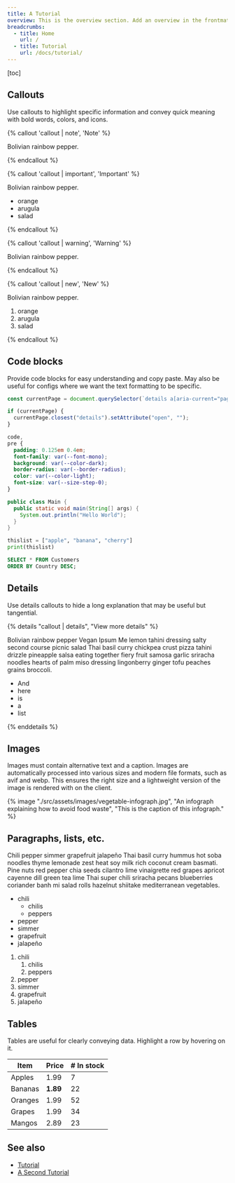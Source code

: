 ```yaml
---
title: A Tutorial
overview: This is the overview section. Add an overview in the frontmatter of an article to display it here. By keeping the overview in frontmatter, we should be able to access it later for excerpts in a search.
breadcrumbs:
  - title: Home
    url: /
  - title: Tutorial
    url: /docs/tutorial/
---
```


[toc]

## Callouts

Use callouts to highlight specific information and convey quick meaning with bold words, colors, and icons.

{% callout 'callout | note', 'Note' %}

Bolivian rainbow pepper.

{% endcallout %}

{% callout 'callout | important', 'Important' %}

Bolivian rainbow pepper.

- orange
- arugula
- salad

{% endcallout %}

{% callout 'callout | warning', 'Warning' %}

Bolivian rainbow pepper.

{% endcallout %}

{% callout 'callout | new', 'New' %}

Bolivian rainbow pepper.

1. orange
2. arugula
3. salad

{% endcallout %}

## Code blocks

Provide code blocks for easy understanding and copy paste. May also be useful for configs where we want the text formatting to be specific.

```js
const currentPage = document.querySelector(`details a[aria-current="page"]`);

if (currentPage) {
  currentPage.closest("details").setAttribute("open", "");
}
```

```css
code,
pre {
  padding: 0.125em 0.4em;
  font-family: var(--font-mono);
  background: var(--color-dark);
  border-radius: var(--border-radius);
  color: var(--color-light);
  font-size: var(--size-step-0);
}
```

```java
public class Main {
  public static void main(String[] args) {
    System.out.println("Hello World");
  }
}

```

```python
thislist = ["apple", "banana", "cherry"]
print(thislist)
```

```sql
SELECT * FROM Customers
ORDER BY Country DESC;
```

## Details

Use details callouts to hide a long explanation that may be useful but tangential.

{% details "callout | details", "View more details" %}

Bolivian rainbow pepper Vegan Ipsum Me lemon tahini dressing salty second course picnic salad Thai basil curry chickpea crust pizza tahini drizzle pineapple salsa eating together fiery fruit samosa garlic sriracha noodles hearts of palm miso dressing lingonberry ginger tofu peaches grains broccoli.

- And
- here
- is
- a
- list

{% enddetails %}

## Images

Images must contain alternative text and a caption. Images are automatically processed into various sizes and modern file formats, such as avif and webp. This ensures the right size and a lightweight version of the image is rendered with on the client.

{% image "./src/assets/images/vegetable-infograph.jpg", "An infograph explaining how to avoid food waste", "This is the caption of this infograph." %}

## Paragraphs, lists, etc.

Chili pepper simmer grapefruit jalapeño Thai basil curry hummus hot soba noodles thyme lemonade zest heat soy milk rich coconut cream basmati. Pine nuts red pepper chia seeds cilantro lime vinaigrette red grapes apricot cayenne dill green tea lime Thai super chili sriracha pecans blueberries coriander banh mi salad rolls hazelnut shiitake mediterranean vegetables.

- chili
  - chilis
  - peppers
- pepper
- simmer
- grapefruit
- jalapeño

1. chili
   1. chilis
   2. peppers
2. pepper
3. simmer
4. grapefruit
5. jalapeño

## Tables

Tables are useful for clearly conveying data. Highlight a row by hovering on it.

| Item    | Price    | # In stock |
| ------- | -------- | ---------- |
| Apples  | 1.99     | 7          |
| Bananas | **1.89** | 22         |
| Oranges | 1.99     | 52         |
| Grapes  | 1.99     | 34         |
| Mangos  | 2.89     | 23         |

## See also

- [Tutorial](/docs/tutorial/)
- [A Second Tutorial](/docs/a-second-tutorial/)

